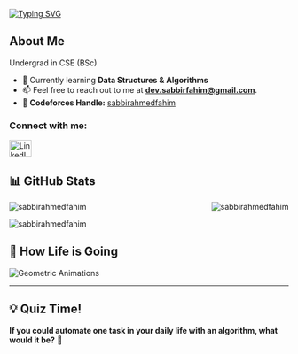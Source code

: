 [![Typing SVG](https://readme-typing-svg.demolab.com/?lines=Assalamu+Alaikum+👋;I'm+Sabbir+Ahmed+Fahim)](https://git.io/typing-svg)

## About Me
Undergrad in CSE (BSc)

- 🌱 Currently learning **Data Structures & Algorithms**
- 📫 Feel free to reach out to me at **[dev.sabbirfahim@gmail.com](mailto:dev.sabbirfahim@gmail.com)**.
- 🚀 **Codeforces Handle:** [sabbirahmedfahim](https://codeforces.com/profile/sabbirahmedfahim)

<h3 align="left">Connect with me:</h3>  
<div align="left" style="display: flex; align-items: center;">
  <a href="https://linkedin.com/in/sabbirahmedfahim" target="_blank">
    <img align="center" src="https://raw.githubusercontent.com/rahuldkjain/github-profile-readme-generator/master/src/images/icons/Social/linked-in-alt.svg" alt="LinkedIn Profile" height="30" width="40" />
  </a>
</div>

## 📊 GitHub Stats
<p><img align="left" src="https://github-readme-stats.vercel.app/api/top-langs?username=sabbirahmedfahim&show_icons=true&locale=en&layout=compact" alt="sabbirahmedfahim" /></p>
<p align="right"> <img src="https://komarev.com/ghpvc/?username=sabbirahmedfahim&label=Profile%20views&color=0e75b6&style=flat" alt="sabbirahmedfahim" /> </p>
<p><img align="center" src="https://github-readme-streak-stats.herokuapp.com/?user=sabbirahmedfahim&" alt="sabbirahmedfahim" /></p>

## 🎨 How Life is Going
![Geometric Animations](https://github.com/sabbirahmedfahim/sabbirahmedfahim/assets/146383613/dbfdb0e2-06be-470c-a8da-7f6cb557d1f1)

---

## 💡 Quiz Time!
**If you could automate one task in your daily life with an algorithm, what would it be?** 🌟
